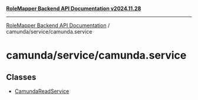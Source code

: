 [**RoleMapper Backend API Documentation v2024.11.28**](../../../README.md)

***

[RoleMapper Backend API Documentation](../../../modules.md) / camunda/service/camunda.service

# camunda/service/camunda.service

## Classes

- [CamundaReadService](classes/CamundaReadService.md)
